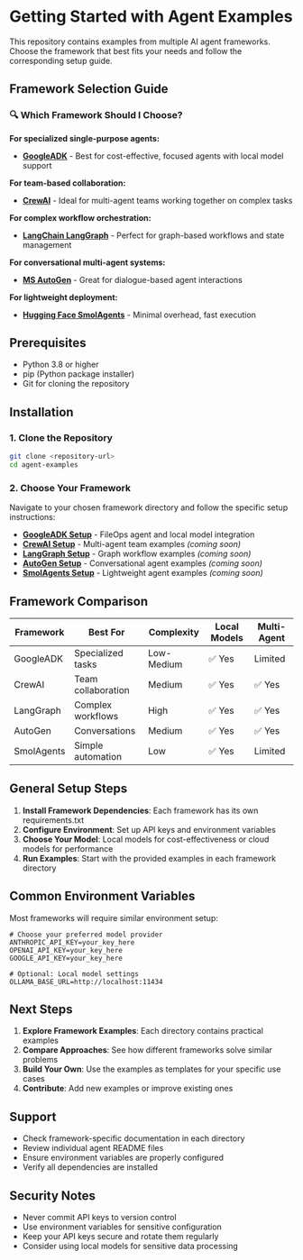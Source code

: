 # Getting Started with Agent Examples

This repository contains examples from multiple AI agent frameworks. Choose the framework that best fits your needs and follow the corresponding setup guide.

## Framework Selection Guide

### 🔍 Which Framework Should I Choose?

**For specialized single-purpose agents:**
- **[GoogleADK](GoogleADK/)** - Best for cost-effective, focused agents with local model support

**For team-based collaboration:**
- **[CrewAI](CrewAI/)** - Ideal for multi-agent teams working together on complex tasks

**For complex workflow orchestration:**
- **[LangChain LangGraph](LangChain%20LangGraph/)** - Perfect for graph-based workflows and state management

**For conversational multi-agent systems:**
- **[MS AutoGen](MS%20AutoGen/)** - Great for dialogue-based agent interactions

**For lightweight deployment:**
- **[Hugging Face SmolAgents](Hugging%20Face%20SmolAgents/)** - Minimal overhead, fast execution

## Prerequisites

- Python 3.8 or higher
- pip (Python package installer)
- Git for cloning the repository

## Installation

### 1. Clone the Repository

```bash
git clone <repository-url>
cd agent-examples
```

### 2. Choose Your Framework

Navigate to your chosen framework directory and follow the specific setup instructions:

- **[GoogleADK Setup](GoogleADK/getting-started.md)** - FileOps agent and local model integration
- **[CrewAI Setup](CrewAI/getting-started.md)** - Multi-agent team examples *(coming soon)*
- **[LangGraph Setup](LangChain%20LangGraph/getting-started.md)** - Graph workflow examples *(coming soon)*
- **[AutoGen Setup](MS%20AutoGen/getting-started.md)** - Conversational agent examples *(coming soon)*
- **[SmolAgents Setup](Hugging%20Face%20SmolAgents/getting-started.md)** - Lightweight agent examples *(coming soon)*

## Framework Comparison

| Framework | Best For | Complexity | Local Models | Multi-Agent |
|-----------|----------|------------|--------------|-------------|
| GoogleADK | Specialized tasks | Low-Medium | ✅ Yes | Limited |
| CrewAI | Team collaboration | Medium | ✅ Yes | ✅ Yes |
| LangGraph | Complex workflows | High | ✅ Yes | ✅ Yes |
| AutoGen | Conversations | Medium | ✅ Yes | ✅ Yes |
| SmolAgents | Simple automation | Low | ✅ Yes | Limited |

## General Setup Steps

1. **Install Framework Dependencies**: Each framework has its own requirements.txt
2. **Configure Environment**: Set up API keys and environment variables
3. **Choose Your Model**: Local models for cost-effectiveness or cloud models for performance
4. **Run Examples**: Start with the provided examples in each framework directory

## Common Environment Variables

Most frameworks will require similar environment setup:

```env
# Choose your preferred model provider
ANTHROPIC_API_KEY=your_key_here
OPENAI_API_KEY=your_key_here
GOOGLE_API_KEY=your_key_here

# Optional: Local model settings
OLLAMA_BASE_URL=http://localhost:11434
```

## Next Steps

1. **Explore Framework Examples**: Each directory contains practical examples
2. **Compare Approaches**: See how different frameworks solve similar problems
3. **Build Your Own**: Use the examples as templates for your specific use cases
4. **Contribute**: Add new examples or improve existing ones

## Support

- Check framework-specific documentation in each directory
- Review individual agent README files
- Ensure environment variables are properly configured
- Verify all dependencies are installed

## Security Notes

- Never commit API keys to version control
- Use environment variables for sensitive configuration
- Keep your API keys secure and rotate them regularly
- Consider using local models for sensitive data processing
